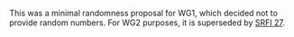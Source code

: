 This was a minimal randomness proposal for WG1, which decided not to provide random numbers.  For WG2 purposes, it is superseded by [SRFI 27](http://srfi.schemers.org/srfi-27/srfi-27.html).
